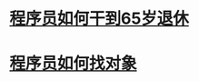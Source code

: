 
# [程序员如何干到65岁退休](https://github.com/ICU2020/programer/blob/main/career_planning.md)

# [程序员如何找对象](https://github.com/ICU2020/programer/blob/main/findlove.md)
